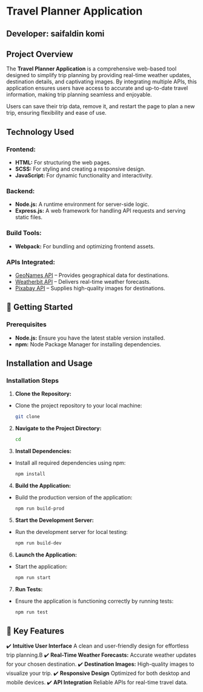 # Travel Planner Application

## **Developer:** saifaldin komi

## **Project Overview**
The **Travel Planner Application** is a comprehensive web-based tool designed to simplify trip planning by providing real-time weather updates, destination details, and captivating images. By integrating multiple APIs, this application ensures users have access to accurate and up-to-date travel information, making trip planning seamless and enjoyable.

Users can save their trip data, remove it, and restart the page to plan a new trip, ensuring flexibility and ease of use.

## **Technology Used**

### **Frontend:**
- **HTML:** For structuring the web pages.
- **SCSS:** For styling and creating a responsive design.
- **JavaScript:** For dynamic functionality and interactivity.

### **Backend:**
- **Node.js:** A runtime environment for server-side logic.
- **Express.js:** A web framework for handling API requests and serving static files.

### **Build Tools:**
- **Webpack:** For bundling and optimizing frontend assets.

### **APIs Integrated:**
- [GeoNames API](http://www.geonames.org/) – Provides geographical data for destinations.
- [Weatherbit API](https://www.weatherbit.io/) – Delivers real-time weather forecasts.
- [Pixabay API](https://pixabay.com/) – Supplies high-quality images for destinations.

## 🚀 **Getting Started**

### **Prerequisites**
- **Node.js:**  Ensure you have the latest stable version installed.
- **npm:** Node Package Manager for installing dependencies.

## **Installation and Usage**

### **Installation Steps**

1. **Clone the Repository:**
- Clone the project repository to your local machine:

   ```sh
   git clone 
   ```

2. **Navigate to the Project Directory:**
   ```sh
   cd 
   ```

3. **Install Dependencies:**
- Install all required dependencies using npm:
   ```sh
   npm install
   ```

4. **Build the Application:**
- Build the production version of the application:
   ```sh
   npm run build-prod
   ```

5. **Start the Development Server:**
- Run the development server for local testing:
   ```sh
   npm run build-dev
   ```

6. **Launch the Application:**
- Start the application:
   ```sh
   npm run start
   ```

7. **Run Tests:**
- Ensure the application is functioning correctly by running tests:
   ```sh
   npm run test
   ```



## 🌟 **Key Features**

✔️ **Intuitive User Interface** A clean and user-friendly design for effortless trip planning.B
✔️ **Real-Time Weather Forecasts:** Accurate weather updates for your chosen destination.
✔️ **Destination Images:** High-quality images to visualize your trip.
✔️ **Responsive Design** Optimized for both desktop and mobile devices.
✔️ **API Integration** Reliable APIs for real-time travel data.



